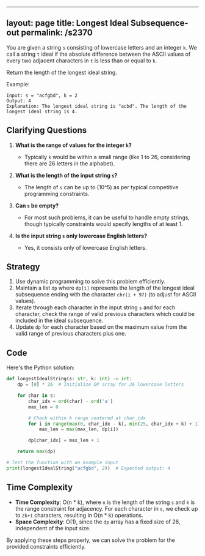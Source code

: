
---
layout: page
title:  Longest Ideal Subsequence-out
permalink: /s2370
---

You are given a string `s` consisting of lowercase letters and an integer `k`. We call a string `t` ideal if the absolute difference between the ASCII values of every two adjacent characters in `t` is less than or equal to `k`.

Return the length of the longest ideal string.

Example:
```
Input: s = "acfgbd", k = 2
Output: 4
Explanation: The longest ideal string is "acbd". The length of the longest ideal string is 4.
```

## Clarifying Questions

1. **What is the range of values for the integer `k`?**
   - Typically `k` would be within a small range (like 1 to 26, considering there are 26 letters in the alphabet).

2. **What is the length of the input string `s`?**
   - The length of `s` can be up to \(10^5\) as per typical competitive programming constraints.

3. **Can `s` be empty?**
   - For most such problems, it can be useful to handle empty strings, though typically constraints would specify lengths of at least 1.

4. **Is the input string `s` only lowercase English letters?**
   - Yes, it consists only of lowercase English letters.

## Strategy

1. Use dynamic programming to solve this problem efficiently.
2. Maintain a list `dp` where `dp[i]` represents the length of the longest ideal subsequence ending with the character `chr(i + 97)` (to adjust for ASCII values).
3. Iterate through each character in the input string `s` and for each character, check the range of valid previous characters which could be included in the ideal subsequence.
4. Update `dp` for each character based on the maximum value from the valid range of previous characters plus one.

## Code

Here's the Python solution:

```python
def longestIdealString(s: str, k: int) -> int:
    dp = [0] * 26  # Initialize DP array for 26 lowercase letters

    for char in s:
        char_idx = ord(char) - ord('a')
        max_len = 0

        # Check within k range centered at char_idx
        for i in range(max(0, char_idx - k), min(25, char_idx + k) + 1):
            max_len = max(max_len, dp[i])

        dp[char_idx] = max_len + 1

    return max(dp)

# Test the function with an example input
print(longestIdealString("acfgbd", 2))  # Expected output: 4
```

## Time Complexity

- **Time Complexity**: O(n * k), where `n` is the length of the string `s` and `k` is the range constraint for adjacency. For each character in `s`, we check up to `2k+1` characters, resulting in O(n * k) operations.
- **Space Complexity**: O(1), since the `dp` array has a fixed size of 26, independent of the input size.

By applying these steps properly, we can solve the problem for the provided constraints efficiently.
